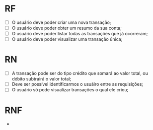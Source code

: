 # RF

- [ ] O usuário deve poder criar uma nova transação;
- [ ] O usuário deve poder obter um resumo da sua conta;
- [ ] O usuário deve poder listar todas as transações que já ocorreram;
- [ ] O usuário deve poder visualizar uma transação única;

# RN

- [ ] A transação pode ser do tipo crédito que somará ao valor total, ou débito subtrairá o valor total;
- [ ] Deve ser possível identificarmos o usuáiro entre as requisições;
- [ ] O usuário só pode visualizar transações o qual ele criou;

# RNF

- 